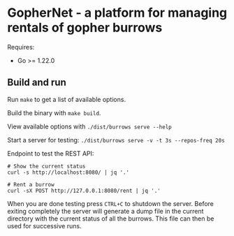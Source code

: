 # GopherNet - a platform for managing rentals of gopher burrows

Requires:
- Go >= 1.22.0

## Build and run

Run `make` to get a list of available options.

Build the binary with `make build`.

View available options with `./dist/burrows serve --help`

Start a server for testing: `./dist/burrows serve -v -t 3s --repos-freq 20s`

Endpoint to test the REST API:

```shell
# Show the current status
curl -s http://localhost:8080/ | jq '.'

# Rent a burrow
curl -sX POST http://127.0.0.1:8080/rent | jq '.'
```

When you are done testing press `CTRL+C` to shutdown the server. Before exiting completely the server will generate a dump file in the current directory with the current status of all the burrows. This file can then be used for successive runs.